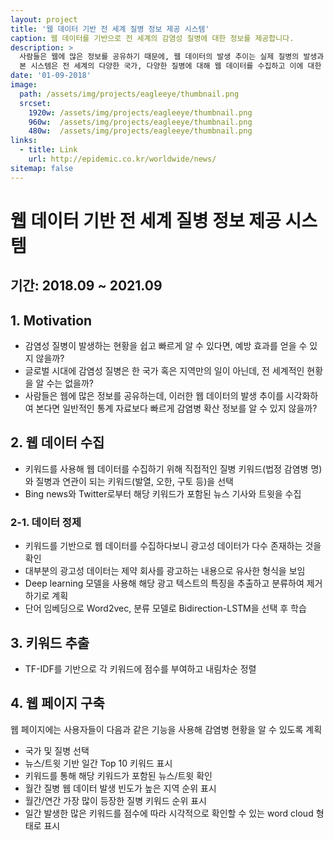 ```yaml
---
layout: project
title: '웹 데이터 기반 전 세계 질병 정보 제공 시스템'
caption: 웹 데이터를 기반으로 전 세계의 감염성 질병에 대한 정보를 제공합니다.
description: >
  사람들은 웹에 많은 정보를 공유하기 때문에, 웹 데이터의 발생 추이는 실제 질병의 발생과 상관관계를 갖습니다.
  본 시스템은 전 세계의 다양한 국가, 다양한 질병에 대해 웹 데이터를 수집하고 이에 대한 통계 자료를 제공합니다.
date: '01-09-2018'
image: 
  path: /assets/img/projects/eagleeye/thumbnail.png
  srcset: 
    1920w: /assets/img/projects/eagleeye/thumbnail.png
    960w:  /assets/img/projects/eagleeye/thumbnail.png
    480w:  /assets/img/projects/eagleeye/thumbnail.png
links:
  - title: Link
    url: http://epidemic.co.kr/worldwide/news/
sitemap: false
---
```


# 웹 데이터 기반 전 세계 질병 정보 제공 시스템

## 기간: 2018.09 ~ 2021.09

## 1. Motivation
- 감염성 질병이 발생하는 현황을 쉽고 빠르게 알 수 있다면, 예방 효과를 얻을 수 있지 않을까?
- 글로벌 시대에 감염성 질병은 한 국가 혹은 지역만의 일이 아닌데, 전 세계적인 현황을 알 수는 없을까?
- 사람들은 웹에 많은 정보를 공유하는데, 이러한 웹 데이터의 발생 추이를 시각화하여 본다면 일반적인 통계 자료보다 빠르게 감염병 확산 정보를 알 수 있지 않을까?

## 2. 웹 데이터 수집
- 키워드를 사용해 웹 데이터를 수집하기 위해 직접적인 질병 키워드(법정 감염병 명)와 질병과 연관이 되는 키워드(발열, 오한, 구토 등)을 선택
- Bing news와 Twitter로부터 해당 키워드가 포함된 뉴스 기사와 트윗을 수집

### 2-1. 데이터 정제
- 키워드를 기반으로 웹 데이터를 수집하다보니 광고성 데이터가 다수 존재하는 것을 확인
- 대부분의 광고성 데이터는 제약 회사를 광고하는 내용으로 유사한 형식을 보임
- Deep learning 모델을 사용해 해당 광고 텍스트의 특징을 추출하고 분류하여 제거하기로 계획
- 단어 임베딩으로 Word2vec, 분류 모델로 Bidirection-LSTM을 선택 후 학습

## 3. 키워드 추출
- TF-IDF를 기반으로 각 키워드에 점수를 부여하고 내림차순 정렬

## 4. 웹 페이지 구축
웹 페이지에는 사용자들이 다음과 같은 기능을 사용해 감염병 현황을 알 수 있도록 계획

- 국가 및 질병 선택
- 뉴스/트윗 기반 일간 Top 10 키워드 표시
- 키워드를 통해 해당 키워드가 포함된 뉴스/트윗 확인
- 월간 질병 웹 데이터 발생 빈도가 높은 지역 순위 표시
- 월간/연간 가장 많이 등장한 질병 키워드 순위 표시
- 일간 발생한 많은 키워드를 점수에 따라 시각적으로 확인할 수 있는 word cloud 형태로 표시
